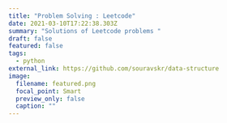 ```yaml
---
title: "Problem Solving : Leetcode"
date: 2021-03-10T17:22:38.303Z
summary: "Solutions of Leetcode problems "
draft: false
featured: false
tags:
  - python
external_link: https://github.com/souravskr/data-structure
image:
  filename: featured.png
  focal_point: Smart
  preview_only: false
  caption: ""
---
```

